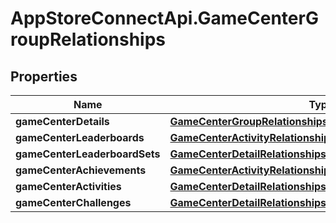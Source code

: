 # AppStoreConnectApi.GameCenterGroupRelationships

## Properties

Name | Type | Description | Notes
------------ | ------------- | ------------- | -------------
**gameCenterDetails** | [**GameCenterGroupRelationshipsGameCenterDetails**](GameCenterGroupRelationshipsGameCenterDetails.md) |  | [optional] 
**gameCenterLeaderboards** | [**GameCenterActivityRelationshipsLeaderboards**](GameCenterActivityRelationshipsLeaderboards.md) |  | [optional] 
**gameCenterLeaderboardSets** | [**GameCenterDetailRelationshipsGameCenterLeaderboardSets**](GameCenterDetailRelationshipsGameCenterLeaderboardSets.md) |  | [optional] 
**gameCenterAchievements** | [**GameCenterActivityRelationshipsAchievements**](GameCenterActivityRelationshipsAchievements.md) |  | [optional] 
**gameCenterActivities** | [**GameCenterDetailRelationshipsGameCenterActivities**](GameCenterDetailRelationshipsGameCenterActivities.md) |  | [optional] 
**gameCenterChallenges** | [**GameCenterDetailRelationshipsGameCenterChallenges**](GameCenterDetailRelationshipsGameCenterChallenges.md) |  | [optional] 


